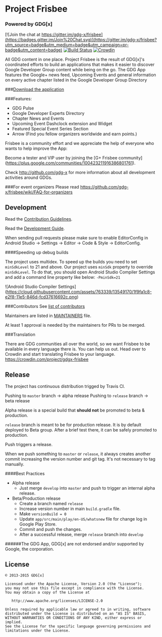 Project Frisbee
===============
### Powered by GDG[x]

[![Join the chat at https://gitter.im/gdg-x/frisbee](https://badges.gitter.im/Join%20Chat.svg)](https://gitter.im/gdg-x/frisbee?utm_source=badge&utm_medium=badge&utm_campaign=pr-badge&utm_content=badge)
[![Build Status](https://travis-ci.org/gdg-x/frisbee.png?branch=develop)](https://travis-ci.org/gdg-x/frisbee)
[![Crowdin](https://d322cqt584bo4o.cloudfront.net/gdgx-frisbee/localized.png)](https://crowdin.com/project/gdgx-frisbee)

All GDG content in one place. Project Frisbee is the result of GDG[x]'s coordinated efforts to build an applications that makes it easier to discover Google Developer Group content while being on the go.
The GDG App features the Google+ news feed, Upcoming Events and general information on every
active chapter listed in the Google Developer Group Directory

###[Download the application](https://play.google.com/store/apps/details?id=org.gdg.frisbee.android)

###Features:
* GDG Pulse
* Google Developer Experts Directory
* Chapter News and Events
* Upcoming Event Dashclock extension and Widget
* Featured Special Event Series Section
* Arrow (Find you fellow organizers worldwide and earn points.)

Frisbee is a community effort and we appreciate the help of everyone who wants to help improve the App:

Become a tester and VIP user by joining the [G+ Frisbee community] (https://plus.google.com/communities/100423211916386801761).

Check http://github.com/gdg-x for more information about all development activities around GDGs.

###For event organizers
Please read https://github.com/gdg-x/frisbee/wiki/FAQ-for-organizers

Development
-----------
Read the [Contribution Guidelines](https://github.com/gdg-x/frisbee/blob/develop/CONTRIBUTING.md).

Read the [Development Guide](https://github.com/gdg-x/frisbee/wiki/Developer-Documentation).

When sending pull requests please make sure to enable EditorConfig in Android Studio -> Settings -> Editor -> Code & Style -> EditorConfig.

####Speeding up debug builds

The project uses multidex. To speed up the builds you need to set `minSdkLevel` to 21 and above. Our project uses 
`minSdk` property to override `minSdkLevel`. To do that, you should open Android Studio Compiler Settings and add a 
command line property like below: `-PminSdk=21`

![Android Studio Compiler Settings]
(https://cloud.githubusercontent.com/assets/763339/13549170/1f9fa1c8-e2f8-11e5-846d-fcd37616692c.png)

###Contributors
See [list of contributors](https://github.com/gdg-x/frisbee/graphs/contributors)

Maintainers are listed in [MAINTAINERS](https://github.com/gdg-x/frisbee/blob/develop/MAINTAINERS) file.
 
At least 1 approval is needed by the maintainers for PRs to be merged.

###Translation

There are GDG communities all over the world, so we want Frisbee to be available in every language there is.
You can help us out. Head over to Crowdin and start translating Frisbee to your language.
https://crowdin.com/project/gdgx-frisbee

Release
-------

The project has continuous distribution trigged by Travis CI. 

Pushing to `master` branch -> alpha release
Pushing to `release` branch -> beta release

Alpha release is a special build that **should not** be promoted to beta & production.

`release` branch is meant to be for production release. It is by default deployed to Beta group. After a brief test there, it can be safely promoted to production.

Push triggers a release. 

When we push something to `master` or `release`, it always creates another commit increasing the version number and git tag. It's not necessary to tag manually.

####Best Practices

- Alpha release
  - Just merge `develop` into `master` and push to trigger an internal alpha release.
- Beta/Production release
  - Create a branch named `release`
  - Increase version number in main `build.gradle` file.
  - Make `versionBuild = 0`
  - Update `app/src/main/play/en-US/whatsnew` file for change log in Google Play Store.
  - Commit and push the changes.
  - After a successful release, merge `release` branch into `develop`

######The GDG App, GDG[x] are not endorsed and/or supported by Google, the corporation.

License
--------

    © 2013-2015 GDG[x]

    Licensed under the Apache License, Version 2.0 (the "License");
    you may not use this file except in compliance with the License.
    You may obtain a copy of the License at

       http://www.apache.org/licenses/LICENSE-2.0

    Unless required by applicable law or agreed to in writing, software
    distributed under the License is distributed on an "AS IS" BASIS,
    WITHOUT WARRANTIES OR CONDITIONS OF ANY KIND, either express or implied.
    See the License for the specific language governing permissions and
    limitations under the License.
